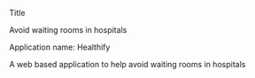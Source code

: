 Title

Avoid waiting rooms in hospitals

Application name: Healthify

A web based application to help avoid waiting rooms in hospitals


